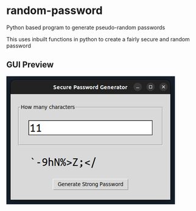 # random-password
Python based program to generate pseudo-random passwords

This uses inbuilt functions in python to create a fairly secure and random password


## GUI Preview
![gui](https://raw.githubusercontent.com/shivanshsinghx365/pseudorandom-password_generator/main/gui.png)
